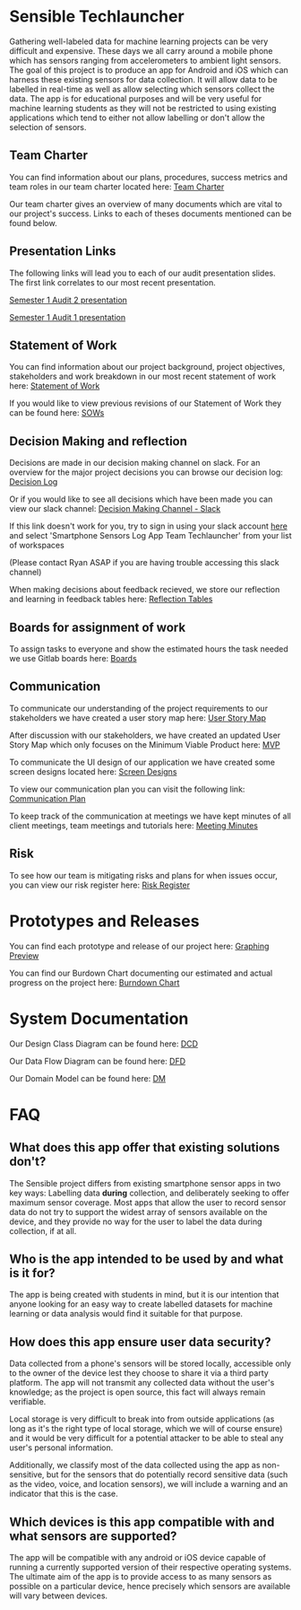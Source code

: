 # Sensible Techlauncher

Gathering well-labeled data for machine learning projects can be very difficult and expensive. These days we all carry around a mobile phone which has sensors ranging from accelerometers to ambient light sensors. The goal of this project is to produce an app for Android and iOS which can harness these existing sensors for data collection. It will allow data to be labelled in real-time as well as allow selecting which sensors collect the data. The app is for educational purposes and will be very useful for machine learning students as they will not be restricted to using existing applications which tend to either not allow labelling or don't allow the selection of sensors.

## Team Charter

You can find information about our plans, procedures, success metrics and team roles in our team charter located here: [Team Charter](Background%20Documentation/Team%20Charter/Team_Charter.pdf)

Our team charter gives an overview of many documents which are vital to our project's success. Links to each of theses documents mentioned can be found below.

## Presentation Links


The following links will lead you to each of our audit presentation slides. The first link correlates to our most recent presentation.

[Semester 1 Audit 2 presentation](https://prezi.com/view/ZERGlkC2WHuHI8OIEryB/)

[Semester 1 Audit 1 presentation](https://docs.google.com/presentation/d/1SKUfDGYnsQlZBFPRt6k_PIxHJTU7K_f_hiBQ2SD-vyE/edit)

## Statement of Work

You can find information about our project background, project objectives, stakeholders and work breakdown in our most recent statement of work here: [Statement of Work](Background%20Documentation/Statements%20of%20Work/SENSIBLE_SOW_S1_2021_Revision1.pdf)

If you would like to view previous revisions of our Statement of Work they can be found here: [SOWs](https://gitlab.cecs.anu.edu.au/u6668026/sensible-techlauncher/-/tree/master/Background%20Documentation/Statements%20of%20Work)

## Decision Making and reflection

Decisions are made in our decision making channel on slack. For an overview for the major project decisions you can browse our decision log: [Decision Log](Background%20Documentation/Decision%20log/decision_log.md)

Or if you would like to see all decisions which have been made you can view our slack channel: [Decision Making Channel - Slack](https://app.slack.com/client/T01P49EES2F/C01QUENBY9E/thread/C01QUENBY9E-1615180806.003200?force_cold_boot=1)

If this link doesn't work for you, try to sign in using your slack account [here](https://slack.com/signin#/signin) and select 'Smartphone Sensors Log App Team Techlauncher' from your list of workspaces

(Please contact Ryan ASAP if you are having trouble accessing this slack channel)

When making decisions about feedback recieved, we store our reflection and learning in feedback tables here: [Reflection Tables](https://gitlab.cecs.anu.edu.au/u6668026/sensible-techlauncher/-/tree/master/Background%20Documentation/Reflection)

## Boards for assignment of work

To assign tasks to everyone and show the estimated hours the task needed we use Gitlab boards here: [Boards](https://gitlab.cecs.anu.edu.au/u6668026/sensible-techlauncher/-/boards)

## Communication

To communicate our understanding of the project requirements to our stakeholders we have created a user story map here: [User Story Map](Background%20Documentation/User%20Story%20Map/User_Story_Map.pdf)

After discussion with our stakeholders, we have created an updated User Story Map which only focuses on the Minimum Viable Product here: [MVP](https://miro.com/app/board/o9J_lMgCf9M=/)

To communicate the UI design of our application we have created some screen designs located here: [Screen Designs](https://gitlab.cecs.anu.edu.au/u6668026/sensible-techlauncher/-/tree/master/Background%20Documentation/Screen%20Designs)

To view our communication plan you can visit the following link: [Communication Plan](Background%20Documentation/Communication%20plan/communication%20plan.pdf)

To keep track of the communication at meetings we have kept minutes of all client meetings, team meetings and tutorials here: [Meeting Minutes](https://gitlab.cecs.anu.edu.au/u6668026/sensible-techlauncher/-/tree/master/Background%20Documentation/Meeting%20Minutes)

## Risk

To see how our team is mitigating risks and plans for when issues occur, you can view our risk register here: [Risk Register](Background%20Documentation/Risk%20register/risk%20register.pdf)

# Prototypes and Releases

You can find each prototype and release of our project here: [Graphing Preview](https://gitlab.cecs.anu.edu.au/u6668026/sensible-techlauncher/-/tree/master/Graph%20Sample)

You can find our Burdown Chart documenting our estimated and actual progress on the project here: [Burndown Chart](Background%20Documentation/Burndown%20Chart/Burndown_Chart_28-03.pdf)

# System Documentation

Our Design Class Diagram can be found here: [DCD](Background%20Documentation/Design%20Class%20Diagram/Design_Class_Diagram%20v2.pdf)

Our Data Flow Diagram can be found here: [DFD](Background%20Documentation/Data%20Flow%20Diagram/Data%20Flow%20Diagram.pdf)

Our Domain Model can be found here: [DM](Background%20Documentation/Domain%20Model/Domain%20Model.pdf)

# FAQ

## What does this app offer that existing solutions don't?

The Sensible project differs from existing smartphone sensor apps in two key ways: Labelling data
**during** collection, and deliberately seeking to offer maximum sensor coverage. Most apps that allow
the user to record sensor data do not try to support the widest array of sensors available on the device, and they provide no way for the user to label the data during collection, if at all.

## Who is the app intended to be used by and what is it for?

The app is being created with students in mind, but it is our intention that anyone looking for an easy way to create labelled datasets for machine learning or data analysis would find it suitable for that purpose.

## How does this app ensure user data security?

Data collected from a phone's sensors will be stored locally, accessible only to the owner of the device lest they choose to share it via a third party platform. The app will not transmit any collected data without the user's knowledge; as the project is open source, this fact will always
remain verifiable.

Local storage is very difficult to break into from outside applications (as long as it's the right type of local storage, which we will of course ensure) and it would be very difficult for a potential attacker to be able to steal any user's personal information.

Additionally, we classify most of the data collected using the app as non-sensitive, but for the sensors that do potentially record sensitive data (such as the video, voice, and location sensors), we will include a warning and an indicator that this is the case.

## Which devices is this app compatible with and what sensors are supported?

The app will be compatible with any android or iOS device capable of running a currently supported version of their respective operating systems. The ultimate aim of the app is to provide access to as many sensors as possible on a particular device, hence precisely which sensors are available will vary between devices.
